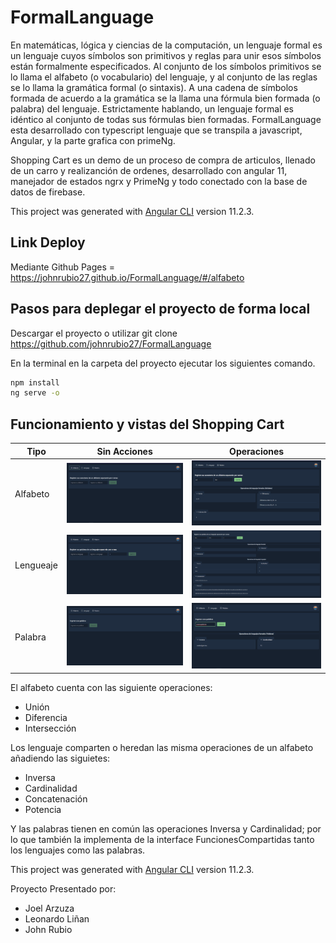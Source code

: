 # FormalLanguage

En matemáticas, lógica y ciencias de la computación, un lenguaje formal es un lenguaje cuyos símbolos son primitivos y reglas para unir esos símbolos están formalmente especificados. Al conjunto de los símbolos primitivos se lo llama el alfabeto (o vocabulario) del lenguaje, y al conjunto de las reglas se lo llama la gramática formal (o sintaxis). A una cadena de símbolos formada de acuerdo a la gramática se la llama una fórmula bien formada (o palabra) del lenguaje. Estrictamente hablando, un lenguaje formal es idéntico al conjunto de todas sus fórmulas bien formadas.
FormalLanguage esta desarrollado con typescript lenguaje que se transpila a javascript, Angular, y la parte grafica con primeNg.

Shopping Cart es un demo de un proceso de compra de articulos, llenado de un carro y realizanción  de ordenes, desarrollado con angular 11, manejador de estados ngrx y PrimeNg 
y todo conectado con la base de datos de firebase. 

This project was generated with [Angular CLI](https://github.com/angular/angular-cli) version 11.2.3.

## Link Deploy
Mediante Github Pages = https://johnrubio27.github.io/FormalLanguage/#/alfabeto

## Pasos para deplegar el proyecto de forma local

Descargar el proyecto o utilizar git clone https://github.com/johnrubio27/FormalLanguage

En la terminal en la carpeta del proyecto ejecutar los siguientes comando.

```bash
npm install
ng serve -o
```
## Funcionamiento y vistas del Shopping Cart
| Tipo | Sin Acciones | Operaciones |
| --- | --- | --- |
| Alfabeto | ![SinOperacionesAlf](readme/alfabetosSinAnadir.png) | ![ConOperacionesAlf](readme/operacionesAlfabeto.png) |
| Lengueaje | ![SinOperacionesLen](readme/lenguajesSinAnadir.png) | ![ConOperacionesLen](readme/operacionesLenguaje.png) |
| Palabra | ![SinOperacionesPal](readme/palabraSinAnadir.png) | ![ConOperacionesPal](readme/operacionesPalabra.png) |

El alfabeto cuenta con las siguiente operaciones:
* Unión
* Diferencia
* Intersección

Los lenguaje comparten o heredan las misma operaciones de un alfabeto añadiendo las siguietes:
* Inversa
* Cardinalidad
* Concatenación
* Potencia

Y las palabras tienen en común las operaciones Inversa y Cardinalidad; por lo que también la implementa de la interface FuncionesCompartidas tanto los lenguajes como las palabras. 

This project was generated with [Angular CLI](https://github.com/angular/angular-cli) version 11.2.3.

Proyecto Presentado por:

* Joel Arzuza
* Leonardo Liñan
* John Rubio
